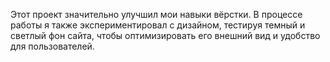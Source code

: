 Этот проект значительно улучшил мои навыки вёрстки. В процессе работы я также экспериментировал с дизайном, тестируя темный и светлый фон сайта, чтобы оптимизировать его внешний вид и удобство для пользователей.
